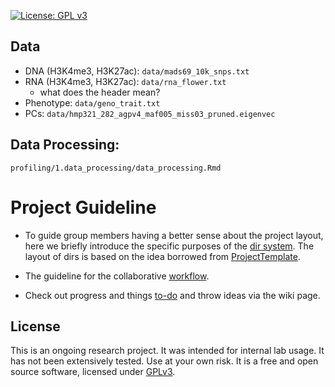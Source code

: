 [![License: GPL v3](https://img.shields.io/badge/License-GPL%20v3-blue.svg)](http://www.gnu.org/licenses/gpl-3.0)


## Data

- DNA (H3K4me3, H3K27ac): `data/mads69_10k_snps.txt`
- RNA (H3K4me3, H3K27ac): `data/rna_flower.txt`
  - what does the header mean?
- Phenotype: `data/geno_trait.txt`
- PCs: `data/hmp321_282_agpv4_maf005_miss03_pruned.eigenvec`


## Data Processing:

`profiling/1.data_processing/data_processing.Rmd`

# Project Guideline

- To guide group members having a better sense about the project layout, here we briefly introduce the specific purposes of the [dir system](https://jyanglab.github.io/2017-01-07-project/). The layout of dirs is based on the idea borrowed from [ProjectTemplate](http://projecttemplate.net/architecture.html).

- The guideline for the collaborative [workflow](https://jyanglab.github.io/2017-01-10-project-using-github/).

- Check out progress and things [to-do](TODO.md) and throw ideas via the wiki page.


## License
This is an ongoing research project. It was intended for internal lab usage. It has not been extensively tested. Use at your own risk.
It is a free and open source software, licensed under [GPLv3](LICENSE).
